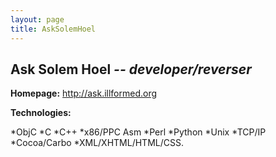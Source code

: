 ```yaml
---
layout: page
title: AskSolemHoel
---
```


**Ask Solem Hoel**
*-- developer/reverser*
----

**Homepage:** http://ask.illformed.org

**Technologies:**

*ObjC
*C
*C++
*x86/PPC Asm
*Perl
*Python
*Unix
*TCP/IP
*Cocoa/Carbo
*XML/XHTML/HTML/CSS.

